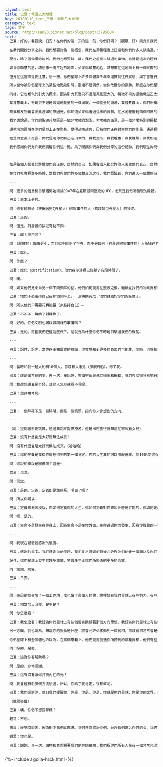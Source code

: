 ```yaml
---
layout: post
title: 巴夏：電磁乙太地理
key: 20180110_text_巴夏：電磁乙太地理
category: text
tags: 文字
source: http://san23.pixnet.net/blog/post/63795604
text: |
  巴夏：好的，我要說，日安！在你們的這一天的這一刻，你們好嗎？（觀眾：好）請允許我們以如下的方式開始這次互動，首先，再一次地，感謝你們每一位個體，以及你們集體，和我們共同創造了這場互動。我們感謝你們願意作為你們文明的大使，及允許我作為我的文明的大使，作為我們的星際聯邦的代表，據我們感知有朝一日你們也會成為其一員。我們感謝你們創造了這些互動，讓我們得以體驗你們獨特呈現的意識之禮物，讓我們也得以從你們身上學習到更多無限造物（主）在全體存在中表達自己的方式。

  在我們開始分享之前，我們想要討論一個概念，我們在某種程度上已經和你們許多人談論過，你們所稱的聖達菲（Santa fe）地區，具有某種頻率，與你們星球上許多其它的電磁渦旋點有些不同。聖達菲地區具有的振動，與許多其它星球上的類似振動相連接，所以你可以說，事實上，其它星球上也有聖達菲，當然了，和你們星球上的外表不同，但是振動頻率是一樣的，因而，由於振動法則—相似的頻率會彼此相吸，你們會發現，你們聖達菲地區的頻率，類似於其它星球上的其它聖達菲地區的頻率，會讓你們在能量上連接到那些地區。並且，在正確的狀態下，從所有那些振動頻率重疊的地區接收到信息，所以，你們的聖達菲地區是一個非常活躍的知識和信息中心，並且在接下來的幾年會繼續擴大。

  現在，除了這個概念以外，我們也想要談一談，我們之前從未談過的事物，也就是這次的題目，我們將稱它為「電磁乙太地理」（Electro Magnetheric Geography）。讓我們來解釋一下，它其實相當簡單。這個概念只不過是，在某些地區，從物理上而言，代表了電磁乙太能量的某些集中，你們通常將電磁乙太能量稱為電磁場，但其實它要比那多得多，我們稱其為電磁乙太場，同等於電磁乙太能量。這個場，在你們星球的網格中以某些方式被集中，而這些聚集會創造出某些效應，這其實是個比較簡單的概念，但是你們可能從未以這種方式來看待過。

  如果你願意的話，請想像一塊平坦的地面，如果你願意的話，請想像在這地面上有一個實際的縱橫線條的網格，類似於你們星球的地圖上的網格，現在，想像你讓某些地區的地表隆起或者下沉，在你的想像中勾畫出這網格因而發生的扭曲，想像線條發生了彎曲，以適應地表的沉降，並注意到在此過程中這些線條開始以某些方式相交、聚集成一團，代表了能量的聚集，所以這背後的概念是，要認識到你們所謂的物理的、物質的地理，真的只不過是電磁場所形成的聚集、排列、組合，在你們的物質實相中，被你們所稱的陸地（構成你們星球的物質材料）的隆起和下沉所代表。

  但是在這裡面還要注意，想一想，你們星球上許多個體數千年來選擇前往做冥想、與宇宙進行接觸的地方，一般而言，你們選擇的冥想地點通常是山頂。為什麼呢？雖然還有許多其它地點也代表了很好的冥想地點，但是一般來說，山頂，從電磁乙太角度而言，確實是一個集中的電磁能量的尖峰。所以，在那裡，在那個特別的電磁翹曲點，升起為一個高峰，電磁能量在那裡被集中，當它與其它的電磁能量相連接時，可以清楚的接收、傳送代表你們物質形態、物質身體的電磁脈衝，就像是直接站在一個聚集的電磁乙太流的變壓器、或流體、或載波線路、或載波的路徑中央，通過這些在你們地理上、在你們電磁乙太地理上的扭曲，讓你能夠更有效地傳送，得到更大的增強。

  所以當你被你們星球上的某些地點吸引時，那絕不是偶然，當你改變你的振動，那麼在你們星球上的電磁乙太場中就會有代表性的點，更加有助於將你磁化（迷住）、誘使你到那些地點，與那些地點同步，與電磁場和諧同步，給你更大程度的可能性將你的思維顯化在物質實相裡。

  同樣，它也類似於引力的概念。因為引力其實只不過是某些更大的、稍微不同的振動電磁乙太流體場的集中、扭曲。因此你會發現引力，其實質其實並不是物質的屬性，而是這個場自身內的扭曲—你們稱其為物質。現在，你們的一些科學家已經明白這一點很久了，但是和我們所要表達的意思還是有一點點的不同，要明白的是，引力其實只不過是，相似振動與相似振動之間相互的吸引，其實並不是原子作用或引力子作用，如你們一些科學家所猜想的。它是相似振動與相似振動之間的吸引，基於整體的在電磁乙太場中意外出現的扭曲、頻率。

  某種意義上，物質只不過是該電磁能量的一個渦旋，一個能量的漩渦，某種意義上，你們所稱的原子其實是空的空間，但是它們的運動，它們的旋轉，某種意義上，它們的循環運動，讓它們得以以某些方式彼此相互作用，常常，你們所稱的雙粒子，實際上，只不過是一個循環運動的不同的兩端，或一個旋轉的能量的管子。同樣，你們有物質和反物質的宇宙，一個是朝一個方向旋轉，但是另一個是朝另一個方向旋轉—即你們所稱的反物質宇宙。

  物質和反物質會彼此湮滅的原因是，你知道如果你看過這樣的實驗，在水池裡攪起兩個相反的漩渦，以相反的方向旋轉，如果它們相遇，它們就會單純地相互抵消，回歸到它們所源自的平坦電磁乙太能量。這就是物質的實質—旋轉的渦旋。這些渦旋會積累起來，彼此增強，創造出更大的渦旋，以及更大的渦旋，擁有自己的某些振動模式，並吸引較小的渦旋到自己身上來，加入到總體的動量裡，所以在某種意義上它們使用你加入到它們的動量裡，你也可以使用它們加入到你的動量裡，變成同一股電磁乙太漩渦，以此將你自己放大。

  我們也說過，你們的聖達菲地區是一個非常強的泡泡，非常強的漩渦，是一個非常特別的振動，如我們剛剛說的，與許多其它星球的振動相連、相關。在渦旋的中心，距離、時間沒有意義，因為，再一次要記住，你們的空間和時間的概念，基本上只是在，電磁乙太網格上平坦的部分，才會被充分地感受到。而在漩渦扭曲中，時間和空間變得失去了意義，當你停留在你自己的中心時，當你被吸引、流入漩渦的中心，或是獨立實相泡泡的中心—如我們有時候對它們的稱呼，你將開始感受到一種沒有時間、永恆的此刻、時間的停止、神秘的感受—如你們有時候對它的描述，一種沒有空間，事情的發生不花費時間也不佔據空間，或是佔據了所有空間所有時間，基本上都是一樣的意思。

  這些泡泡區域在你們星球上正在聚集，變得越來越強，因為你們正在對齊你們的能量，通過探索和檢視這些有關你們意識的概念，你們正在增加總體的動量，增強你們星球完全對齊的能力。經由這些渦旋的聯結、經由這些網格、經由這些網絡，你們的每一個念頭，每一個信念，每一個情感，都在改變著這電磁乙太流體海洋的渦旋和流動。你們被浸泡在這海洋中，事實上你們是用它造出來的，因為你們自己從物質角度而言不過是該流體的聚集。你們的意識，本身，誕生了這流體，並從中結晶出你們的物質表現的自己。

  在這個意義上而言，你們是用你們自己造出來的，自我支持，自我增強，自我維繫，自我加速，你們是同質的，而你們體驗的任何分化，是由於你們加在該流體上的特定振動模式、從而得到不同的結晶。但是如果你們明白到那些差異是你們創造的，明白到是你們做的，你們就可以消除那些差異，並得到之前一直顯得是遙遠的發生、遙遠的對象的即刻手邊效果。因為都是用你們造出來的，都是漂浮在電磁乙太流體海洋中的延伸—也就是你們意識的物質版本。再一次我們提醒你，我們提醒你，你的意識不在你的身體裡，你的身體在你的意識裡，你正夢見自己身處物質實相中，你可以在這個夢裡做你想要做的夢。

  我們感謝你們允許我們提醒你們這一點，為了回饋你們與我們分享的這份禮物，我們現在詢問你們，我們文明以何種方式可以服務你們文明？你們可以開始分享。

  ---

  如果每個人都被允許做他們真正的、自然的自己，如果每個人都允許他人去做他們真正、自然的自己，不把「你應該是什麼樣」以及「他們應該是什麼樣」的恐懼帶入到人際關係裡，當每個人都是他們真正的、自然的自己，每個人都會相互嚙合，相互協作，並且擁有清楚的洞徹，毫不模糊地知道他們與彼此發生互動的原因，以及他們應該從中學到什麼。

  在你們社會裡許多時候，當我們與你們許多個體交流之後，我們認識到，你們進入一個關係時，已經背負著對另一個人的期望的包袱，即你認為他應該是什麼樣，而不是允許他在關係中做本然的自己。大部分的任何的關係，基本上的目的是，給你一個反映，反映給你你想要成為什麼，並讓另一個人反映給你你需要知道的關於你自己的事情，從而讓你可以決定你想要成為什麼樣的人，並提供給對方同樣的服務。而不是把他們塑造成你認為他們應該是的樣子。

  ---

  問：更多的信息和目擊者開始談論1947年在羅斯威爾墜毀的UFO，尤其是我們所發現的屍體，你曾說到這些生命來自網罟座ζ（希臘字母Zeta）。

  巴夏：基本上是的。

  問：也有經驗過（被網罟座ζ外星人）綁架事件的人（對該類型外星人）的描述。

  巴夏：是的。

  問：但是，對屍體的描述有點不同⋯

  巴夏：哪方面不同？

  問：（屍體的）眼睛更小，而且似乎凹陷了下去，而不是其他（經歷過綁架事件的）人所描述的樣子。

  巴夏：腐化。

  問：什麼？

  巴夏：腐化（putrification）。他們在沙漠裡已經躺了有段時間了。

  問：噢。

  問：如果他們是來自另一個不同頻率的話，他們如何能夠在墜毀之後，繼續在我們的物質實相中保持他們的實體性？

  巴夏：他們不必維持自己在那個頻率上，一旦轉換完成，他們就處於你們的維度了。

  問：所以他們不需要花費能量（來維持自己）⋯

  巴夏：不不不。轉換了就轉換了。

  問：好的。你們文明也可以做同樣的事情嗎？

  巴夏：是的。而且我們已經這麼做了。這就是為什麼你們不時地目擊過我們的飛船。

  ---

  巴夏：記住，記住，當你逐漸擴展你的意識，你會覺知到更多的負面的可能性，同時，也覺知到更多的正面的可能性。

  ---

  問：當時和我一起大約有10個人，卻沒有人看見（那艘飛船），除了我。

  巴夏：這是很常見的事。再一次，要記住，整個宇宙是基於頻率和振動，我們可以很容易地只讓我們自己和其它我們選擇的人，調節我們的振動到某個點、某個音高，真切地、確實地、調節到、調頻到某一個特定的個體，而任何其它的人都無法看見。

  問：我還想這真是奇怪，其他人怎麼就看不見呢。

  巴夏：這非常常見。

  ---

  巴夏：一個障礙不是一個障礙，而是一個箭頭，指向你未曾想到的方向。

  ---

  （註：提問者想要跳舞，通過舞蹈來提供療癒，但是出門旅行就無法在家照顧女兒）

  巴夏：沒有什麼會是太好而無法成真！

  問：沒有什麼會是太好而無法成真。（哈哈哈）

  巴夏：你的笑聲是我從你那裡得到的第一個肯定。你的人生真的可以那般運作，我100%向你保證，只要你允許它，只要你允許它，只要你允許它，你不必強迫它，你不必費力實現它，你只需要允許它，它就會實現。而為了允許它，你唯一需要做的，是創造那個模版、那個定義，從而讓它能夠經由（該信念模版）到來。而它會採取你所創造的模版的形式到來。生命不會做任何別的事情，生命只是回映你發出的（信念）。所以，發射出你所偏好的定義，那就是你將會得到的。明白了嗎？

  問：你說的模版是圖像嗎？還是⋯

  巴夏：信念。

  問：信念。

  巴夏：是的。定義，定義即是該模版，明白了嗎？

  問：所以你可以⋯

  巴夏：定義即是該模版，你如何定義你的人生，你如何定義對你來說什麼是可能的，你如何定義你在生命中所偏好的是什麼，創造出模版，然後通過該模版你的人生將會顯化。該模版是你，因為你的人生通過你而顯化。人生不是發生在你身上，而是經由你而發生。你明白嗎？

  問：嗯，是的。

  巴夏：生命不是發生在你身上，因為生命不是在你外面。生命透過你而發生，因為你體驗的一切外面的那些事都是在（內在）這裡創造的。（外在的）這個是（內在的）這個的回映，是一個反映，為的是告訴你，如果你看到的不是你所偏好的，那是因為你有一個你不需要的信念。改變該信念，轉變該信念，（外在的）這個自然會改變。如果你希望你們星球改變，那就改變你自己。你會的。你就是模版。你說出的話語必將成真。為什麼？因為這是你說出的話語。你不需要另一個理由。所以宣告你（作為你的星球）的保姆身份吧。（雙關語：登廣告為你女兒找個保姆吧。）

  ---

  問：我現在體驗著感謝的態度。

  巴夏：感謝的態度。我們感謝你的表達，我們非常感謝能夠被允許與你們的任一個體以及你們全體互動，我甚至無法開始向你講述你們對我們社會及其它社會具有怎樣的影響。

  記住，你們星球上發生的許多事情，將會產生比你們所知道的更多的影響。

  問：謝謝，晚安。

  巴夏：日安。

  ---

  問：幾周前我參加了一個工作坊，我也讀了那個人的書，書裡談到我們星球上有些勢力，有些人，企圖打造一個單一全球ZF，企圖廢掉美國憲法，等等。

  巴夏：相當令人沮喪，是不是？

  問：你怎麼看？

  巴夏：我怎麼看？我認為你們星球上有些個體喜歡朝著那個方向思想，我認為你們星球上有些個體是如此地與無限（造物主）相分離以至於他們真的相信那些是真實的可能性、真的有可能，真的以為通過實現那些計劃他們能獲得真正的力量。

  另一方面，我也認為，無論你的振動是什麼，將會允許你移動到一個實相，而該實相將不會是他們所創造或體驗的實相。他們沒有理解到的一件事是，如果他們真的選擇創造和體驗那種實相，根據定義，那是一個分離的體驗，根據定義，必然會從自身內部自己崩塌。而通過創造一個替代系統，讓每一個個體感受到他們自己真實的自我賦權。那樣的話，你們就創造了一個替代系統的振動，讓人們能夠—如果他們想要的話，轉變進入其中。

  你們星球上有些個體也許以為，在那個意義上，他們能夠創造你所聽到的那種實相，他們有些人確實是那麼認為的，因為你們把你們的ZF創造成了那個模式，你們把它們創造成了編造謊言、保守秘密，並且在某種意義上，通常對你們公眾並不懷有多高的尊敬。但你們就是ZF，你們即ZF，當你們表現地如此時，你們將會認識到，你們有能力創造一個替代系統，平行的系統，讓人們可以將兩者進行比較，並轉換到更加偏好的系統。而無論你的振動是什麼，你就會體驗到什麼樣的實相，無論別人對你的意圖是什麼。你只需要保持眼睛睜開，腳踏實地，移向你所偏好的實相。並記住，在那個意義上，對那些希望在陰影中玩耍的存在，你將會變得不可見。你明白嗎？

  問：好的，是的。

  巴夏：這對你有幫助嗎？

  問：是的，非常感謝。

  巴夏：這有沒有讓你打開內在的光？

  問：我曾經有朝那個方向想過，所以，你給了我肯定，很有幫助。

  巴夏：我們感謝你，並且我們提醒你，你是，你是，你是，你就是你的星球，你是你的世界。並且我也提醒你，每一個單獨的個體都會為你們星球帶來巨大的改變。好的，謝謝。現在，請允許我們再一次向你們每一位延伸我們最深的感激，也許下一次我們會試著更加嚴肅一些。

  （觀眾笑聲）

  巴夏：噢，你們不想要那樣？

  觀眾：不想。

  巴夏：好吧沒關係，因為剛才我們在撒謊。我們非常感謝你們，允許我們進入你們的心。我們非常感謝你們，允許你們自己敞開，讓我們能夠體驗你們所提供的一切。你們真的非常特別。

  觀眾：你也是。

  巴夏：謝謝。再一次，禮物和喜悅朝著我們的方向飛來，我們祝你們所有人擁有一個非常充滿愛、充滿能量、充滿喜悅、充滿創造、充滿振奮，以及最重要的，充滿熱情的，夢中人生。日安。
---
```


{%- include algolia-hack.html -%}
